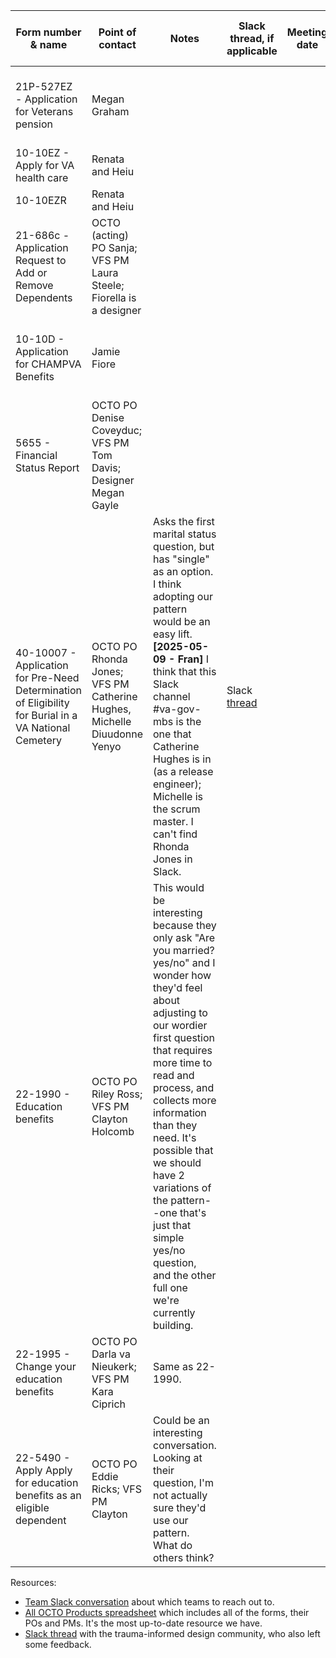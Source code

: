 | Form number & name | Point of contact | Notes | Slack thread, if applicable | Meeting date | Meeting notes | Steps Taken / Next steps |
| --------------- | -------------- | ------------ | ------- | ------- | ------- | -------------- |
| 21P-527EZ - Application for Veterans pension | Megan Graham |  | |  |  | Kristen waiting for response from Megan |
| 10-10EZ - Apply for VA health care | Renata and Heiu | |  |  |  |  |
| 10-10EZR | Renata and Heiu | |  |  |  |  |
| 21-686c - Application Request to Add or Remove Dependents | OCTO (acting) PO Sanja; VFS PM Laura Steele; Fiorella is a designer | |  |  |  | Kristen DM'd Fiorella, who works on this pattern |
| 10-10D - Application for CHAMPVA Benefits | Jamie Fiore | |  |  |  | Meeting with Jamie, Rachel, Renata on 5/12/25 |
| 5655 - Financial Status Report | OCTO PO Denise Coveyduc; VFS PM Tom Davis; Designer Megan Gayle |  |  |  |  | [Open Slack thread](https://dsva.slack.com/archives/CPE4AJ6Q0/p1746450024403249); Kristen trying to set up meeting |
| 40-10007 - Application for Pre-Need Determination of Eligibility for Burial in a VA National Cemetery | OCTO PO Rhonda Jones; VFS PM Catherine Hughes, Michelle Diuudonne Yenyo | Asks the first marital status question, but has "single" as an option. I think adopting our pattern would be an easy lift. **[2025-05-09 - Fran]** I think that this Slack channel #va-gov-mbs is the one that Catherine Hughes is in (as a release engineer); Michelle is the scrum master. I can't find Rhonda Jones in Slack. | Slack [thread](https://dsva.slack.com/archives/C03QC459M0C/p1746815664032049) |  |  | Contacted Catherine in Slack; awaiting response |
| 22-1990 - Education benefits | OCTO PO Riley Ross; VFS PM Clayton Holcomb  | This would be interesting because they only ask "Are you married? yes/no" and I wonder how they'd feel about adjusting to our wordier first question that requires more time to read and process, and collects more information than they need. It's possible that we should have 2 variations of the pattern--one that's just that simple yes/no question, and the other full one we're currently building. |  |  |  |  |
| 22-1995 - Change your education benefits | OCTO PO Darla va Nieukerk; VFS PM Kara Ciprich | Same as 22-1990. | |  |  |  |  |
| 22-5490 - Apply Apply for education benefits as an eligible dependent  | OCTO PO Eddie Ricks; VFS PM Clayton | Could be an interesting conversation. Looking at their question, I'm not actually sure they'd use our pattern. What do others think? |  |  |  |  |

Resources:
- [Team Slack conversation](https://dsva.slack.com/archives/C07909N7U8Z/p1746632957154659) about which teams to reach out to.
- [All OCTO Products spreadsheet](https://dvagov.sharepoint.com/:x:/r/sites/oitocto1/_layouts/15/Doc.aspx?sourcedoc=%7B079F026A-B15E-4B1C-97E0-42C657EAAF0F%7D&file=All%20OCTO%20Products.xlsx&action=default&mobileredirect=true) which includes all of the forms, their POs and PMs. It's the most up-to-date resource we have.
- [Slack thread](https://dsva.slack.com/archives/C04F9JLSATE/p1746640223496779) with the trauma-informed design community, who also left some feedback.
